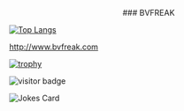 <p align="center">
### BVFREAK

[![Top Langs](https://github-readme-stats.vercel.app/api/top-langs/?username=BVFreak&langs_count=10&layout=compact&theme=dark)](https://github.com/anuraghazra/github-readme-stats)

http://www.bvfreak.com

[![trophy](https://github-profile-trophy.vercel.app/?username=BVFreak&theme=onedark)](https://github.com/ryo-ma/github-profile-trophy)

![visitor badge](https://visitor-badge.glitch.me/badge?page_id=BVFreak.visitor-badge)

![Jokes Card](https://readme-jokes.vercel.app/api)
</p>
